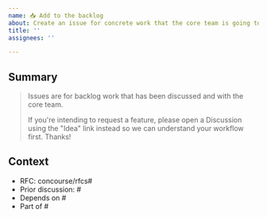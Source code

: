 ```yaml
---
name: 📥 Add to the backlog
about: Create an issue for concrete work that the core team is going to do.
title: ''
assignees: ''

---
```


## Summary

> Issues are for backlog work that has been discussed and with the core team.
>
> If you're intending to request a feature, please open a Discussion using the
> "Idea" link instead so we can understand your workflow first. Thanks!

## Context

* RFC: concourse/rfcs#
* Prior discussion: #
* Depends on #
* Part of #
